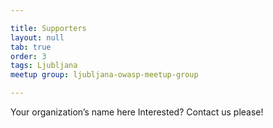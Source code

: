 ```yaml
---

title: Supporters
layout: null
tab: true
order: 3
tags: Ljubljana
meetup group: ljubljana-owasp-meetup-group

---
```


Your organization’s name here Interested? Contact us please!
